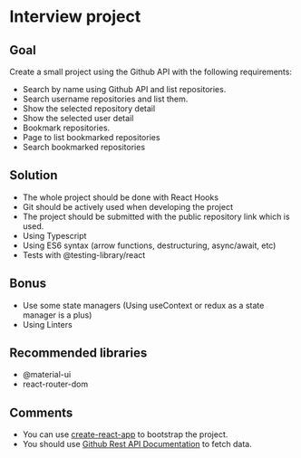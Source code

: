 # Interview project

## Goal

Create a small project using the Github API with the following requirements:

- Search by name using Github API and list repositories.
- Search username repositories and list them.
- Show the selected repository detail
- Show the selected user detail
- Bookmark repositories.
- Page to list bookmarked repositories
- Search bookmarked repositories

## Solution

- The whole project should be done with React Hooks
- Git should be actively used when developing the project
- The project should be submitted with the public repository link which is used.
- Using Typescript
- Using ES6 syntax (arrow functions, destructuring, async/await, etc)
- Tests with @testing-library/react

## Bonus

- Use some state managers (Using useContext or redux as a state manager is a plus)
- Using Linters

## Recommended libraries

- @material-ui
- react-router-dom

## Comments

- You can use [create-react-app](https://github.com/facebook/create-react-app) to bootstrap the project.
- You should use [Github Rest API Documentation](https://docs.github.com/en/rest/reference) to fetch data.
